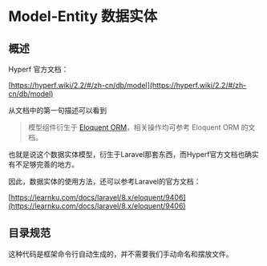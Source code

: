 # Model-Entity 数据实体

## 概述

Hyperf 官方文档：

[https://hyperf.wiki/2.2/#/zh-cn/db/model](https://hyperf.wiki/2.2/#/zh-cn/db/model)




从文档中的第一句描述可以看到

> 模型组件衍生于 [Eloquent ORM](https://laravel.com/docs/5.8/eloquent)，相关操作均可参考 Eloquent ORM 的文档。



也就是说这个数据实体模型，衍生于Laravel那套东西，而Hyperf官方文档也确实有不足够完善的地方。

因此，数据实体的使用方法，还可以参考Laravel的官方文档：

[https://learnku.com/docs/laravel/8.x/eloquent/9406](https://learnku.com/docs/laravel/8.x/eloquent/9406)



## 目录规范

这种代码是框架命令行自动生成的，并不需要我们手动命名和摆放文件。

